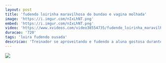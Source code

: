```yaml
---
layout: post
title: 'fudendo loirinha maravilhosa do bundao e vagina molhada'
image: 'https://i.imgur.com/nIxLhNT.png'
embed: 'https://i.imgur.com/nIxLhNT.png'
video: 'https://www.xvideos.com/video38554735/fudendo_loirinha_maravilhosa_do_bundao_e_vagina_molhada'
duracao: '720'
tags: 'loira fudendo ousada'
descricao: 'Treinador se aproveitando e fudendo a aluna gostosa durante a aula particular'
---
```

<a href="{{ page.url | prepend: site.baseurl | prepend: site.url }}"><img src="{{ page.image }}" /></a>
